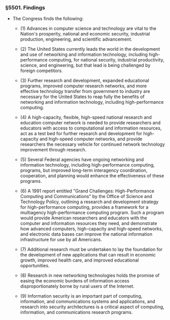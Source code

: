 ### §5501. Findings
* The Congress finds the following:

  * (1) Advances in computer science and technology are vital to the Nation's prosperity, national and economic security, industrial production, engineering, and scientific advancement.

  * (2) The United States currently leads the world in the development and use of networking and information technology, including high-performance computing, for national security, industrial productivity, science, and engineering, but that lead is being challenged by foreign competitors.

  * (3) Further research and development, expanded educational programs, improved computer research networks, and more effective technology transfer from government to industry are necessary for the United States to reap fully the benefits of networking and information technology, including high-performance computing.

  * (4) A high-capacity, flexible, high-speed national research and education computer network is needed to provide researchers and educators with access to computational and information resources, act as a test bed for further research and development for high-capacity and high-speed computer networks, and provide researchers the necessary vehicle for continued network technology improvement through research.

  * (5) Several Federal agencies have ongoing networking and information technology, including high-performance computing, programs, but improved long-term interagency coordination, cooperation, and planning would enhance the effectiveness of these programs.

  * (6) A 1991 report entitled "Grand Challenges: High-Performance Computing and Communications" by the Office of Science and Technology Policy, outlining a research and development strategy for high-performance computing, provides a framework for a multiagency high-performance computing program. Such a program would provide American researchers and educators with the computer and information resources they need, and demonstrate how advanced computers, high-capacity and high-speed networks, and electronic data bases can improve the national information infrastructure for use by all Americans.

  * (7) Additional research must be undertaken to lay the foundation for the development of new applications that can result in economic growth, improved health care, and improved educational opportunities.

  * (8) Research in new networking technologies holds the promise of easing the economic burdens of information access disproportionately borne by rural users of the Internet.

  * (9) Information security is an important part of computing, information, and communications systems and applications, and research into security architectures is a critical aspect of computing, information, and communications research programs.